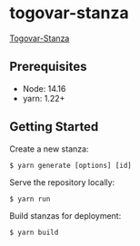 # togovar-stanza

[Togovar-Stanza](https://grch38.togovar.org/stanza "Togovar-Stanza")

## Prerequisites

* Node: 14.16
* yarn: 1.22+

## Getting Started

Create a new stanza:

```
$ yarn generate [options] [id]
```

Serve the repository locally:

```
$ yarn run
```

Build stanzas for deployment:

```
$ yarn build
```
